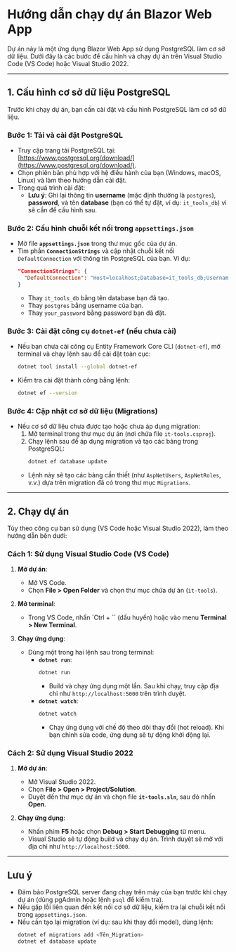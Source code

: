 # **Hướng dẫn chạy dự án Blazor Web App**

Dự án này là một ứng dụng Blazor Web App sử dụng PostgreSQL làm cơ sở dữ liệu. Dưới đây là các bước để cấu hình và chạy dự án trên Visual Studio Code (VS Code) hoặc Visual Studio 2022.

---

## **1. Cấu hình cơ sở dữ liệu PostgreSQL**
Trước khi chạy dự án, bạn cần cài đặt và cấu hình PostgreSQL làm cơ sở dữ liệu.

### **Bước 1: Tải và cài đặt PostgreSQL**
- Truy cập trang tải PostgreSQL tại: [https://www.postgresql.org/download/](https://www.postgresql.org/download/).
- Chọn phiên bản phù hợp với hệ điều hành của bạn (Windows, macOS, Linux) và làm theo hướng dẫn cài đặt.
- Trong quá trình cài đặt:
  - **Lưu ý**: Ghi lại thông tin **username** (mặc định thường là `postgres`), **password**, và tên **database** (bạn có thể tự đặt, ví dụ: `it_tools_db`) vì sẽ cần để cấu hình sau.

### **Bước 2: Cấu hình chuỗi kết nối trong `appsettings.json`**
- Mở file **`appsettings.json`** trong thư mục gốc của dự án.
- Tìm phần **`ConnectionStrings`** và cập nhật chuỗi kết nối `DefaultConnection` với thông tin PostgreSQL của bạn. Ví dụ:
  ```json
  "ConnectionStrings": {
    "DefaultConnection": "Host=localhost;Database=it_tools_db;Username=postgres;Password=your_password"
  }
  ```
  - Thay `it_tools_db` bằng tên database bạn đã tạo.
  - Thay `postgres` bằng username của bạn.
  - Thay `your_password` bằng password bạn đã đặt.

### **Bước 3: Cài đặt công cụ `dotnet-ef` (nếu chưa cài)**
- Nếu bạn chưa cài công cụ Entity Framework Core CLI (`dotnet-ef`), mở terminal và chạy lệnh sau để cài đặt toàn cục:
  ```bash
  dotnet tool install --global dotnet-ef
  ```
- Kiểm tra cài đặt thành công bằng lệnh:
  ```bash
  dotnet ef --version
  ```

### **Bước 4: Cập nhật cơ sở dữ liệu (Migrations)**
- Nếu cơ sở dữ liệu chưa được tạo hoặc chưa áp dụng migration:
  1. Mở terminal trong thư mục dự án (nơi chứa file `it-tools.csproj`).
  2. Chạy lệnh sau để áp dụng migration và tạo các bảng trong PostgreSQL:
     ```bash
     dotnet ef database update
     ```
  - Lệnh này sẽ tạo các bảng cần thiết (như `AspNetUsers`, `AspNetRoles`, v.v.) dựa trên migration đã có trong thư mục `Migrations`.

---

## **2. Chạy dự án**

Tùy theo công cụ bạn sử dụng (VS Code hoặc Visual Studio 2022), làm theo hướng dẫn bên dưới:

### **Cách 1: Sử dụng Visual Studio Code (VS Code)**
1. **Mở dự án**:
   - Mở VS Code.
   - Chọn **File > Open Folder** và chọn thư mục chứa dự án (`it-tools`).

2. **Mở terminal**:
   - Trong VS Code, nhấn `Ctrl + `` (dấu huyền) hoặc vào menu **Terminal > New Terminal**.

3. **Chạy ứng dụng**:
   - Dùng một trong hai lệnh sau trong terminal:
     - **`dotnet run`**:
       ```bash
       dotnet run
       ```
       - Build và chạy ứng dụng một lần. Sau khi chạy, truy cập địa chỉ như `http://localhost:5000` trên trình duyệt.
     - **`dotnet watch`**:
       ```bash
       dotnet watch
       ```
       - Chạy ứng dụng với chế độ theo dõi thay đổi (hot reload). Khi bạn chỉnh sửa code, ứng dụng sẽ tự động khởi động lại.

### **Cách 2: Sử dụng Visual Studio 2022**
1. **Mở dự án**:
   - Mở Visual Studio 2022.
   - Chọn **File > Open > Project/Solution**.
   - Duyệt đến thư mục dự án và chọn file **`it-tools.sln`**, sau đó nhấn **Open**.

2. **Chạy ứng dụng**:
   - Nhấn phím **F5** hoặc chọn **Debug > Start Debugging** từ menu.
   - Visual Studio sẽ tự động build và chạy dự án. Trình duyệt sẽ mở với địa chỉ như `http://localhost:5000`.

---

## **Lưu ý**
- Đảm bảo PostgreSQL server đang chạy trên máy của bạn trước khi chạy dự án (dùng pgAdmin hoặc lệnh `psql` để kiểm tra).
- Nếu gặp lỗi liên quan đến kết nối cơ sở dữ liệu, kiểm tra lại chuỗi kết nối trong `appsettings.json`.
- Nếu cần tạo lại migration (ví dụ: sau khi thay đổi model), dùng lệnh:
  ```bash
  dotnet ef migrations add <Tên_Migration>
  dotnet ef database update
  ```